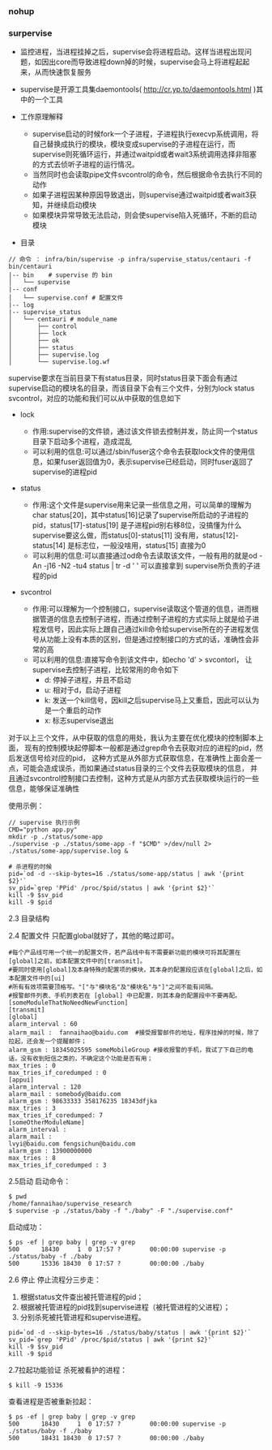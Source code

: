 ### nohup


### surpervise
- 监控进程，当进程挂掉之后，supervise会将进程启动。这样当进程出现问题，如因出core而导致进程down掉的时候，supervise会马上将进程起起来，从而快速恢复服务
- supervise是开源工具集daemontools( http://cr.yp.to/daemontools.html )其中的一个工具

- 工作原理解释
    - supervise启动的时候fork一个子进程，子进程执行execvp系统调用，将自己替换成执行的模块，模块变成supervise的子进程在运行，而supervise则死循环运行，并通过waitpid或者wait3系统调用选择非阻塞的方式去侦听子进程的运行情况。
    - 当然同时也会读取pipe文件svcontrol的命令，然后根据命令去执行不同的动作
    - 如果子进程因某种原因导致退出，则supervise通过waitpid或者wait3获知，并继续启动模块
    - 如果模块异常导致无法启动，则会使supervise陷入死循环，不断的启动模块

- 目录
```
// 命令 ： infra/bin/supervise -p infra/supervise_status/centauri -f bin/centauri
|-- bin    # supervise 的 bin
│   └── supervise
|-- conf
│   └── supervise.conf # 配置文件
|-- log
|-- supervise_status
│   └── centauri # module_name
│       ├── control
│       ├── lock
│       ├── ok
│       ├── status
│       ├── supervise.log
│       └── supervise.log.wf
```
supervise要求在当前目录下有status目录，同时status目录下面会有通过supervise启动的模块名的目录，而该目录下会有三个文件，分别为lock status svcontrol，对应的功能和我们可以从中获取的信息如下
* lock
  * 作用:supervise的文件锁，通过该文件锁去控制并发，防止同一个status目录下启动多个进程，造成混乱
  * 可以利用的信息:可以通过/sbin/fuser这个命令去获取lock文件的使用信息，如果fuser返回值为0，表示supervise已经启动，同时fuser返回了supervise的进程pid

* status
  * 作用:这个文件是supervise用来记录一些信息之用，可以简单的理解为 char status[20]，其中status[16]记录了supervise所启动的子进程的pid，status[17]-status[19] 是子进程pid别右移8位，没搞懂为什么supervise要这么做，而status[0]-status[11] 没有用，status[12]-status[14] 是标志位，一般没啥用，status[15] 直接为0
  * 可以利用的信息:可以直接通过od命令去读取该文件，一般有用的就是od -An -j16 -N2 -tu4 status  | tr -d ' ' 可以直接拿到 supervise所负责的子进程的pid

* svcontrol
  * 作用:可以理解为一个控制接口，supervise读取这个管道的信息，进而根据管道的信息去控制子进程，而通过控制子进程的方式实际上就是给子进程发信号，因此实际上跟自己通过kill命令给supervise所在的子进程发信号从功能上没有本质的区别，但是通过控制接口的方式的话，准确性会非常的高
  * 可以利用的信息:直接写命令到该文件中，如echo 'd' > svcontorl， 让supervise去控制子进程，比较常用的命令如下
    * d: 停掉子进程，并且不启动
    * u: 相对于d，启动子进程
    * k: 发送一个kill信号，因kill之后supervise马上又重启，因此可以认为是一个重启的动作
    * x: 标志supervise退出

对于以上三个文件，从中获取的信息的用处，我认为主要在优化模块的控制脚本上面，
现有的控制模块起停脚本一般都是通过grep命令去获取对应的进程的pid，然后发送信号给对应的pid，
这种方式是从外部方式获取信息，在准确性上面会差一点，可能会造成误杀，而如果通过status目录的三个文件去获取模块的信息，
并且通过svcontrol控制接口去控制，这种方式是从内部方式去获取模块运行的一些信息，能够保证准确性


使用示例：
```
// supervise 执行示例
CMD="python app.py"
mkdir -p ./status/some-app
./supervise -p ./status/some-app -f "$CMD" >/dev/null 2> ./status/some-app/supervise.log &

# 杀进程的时候
pid=`od -d --skip-bytes=16 ./status/some-app/status | awk '{print $2}'`
sv_pid=`grep 'PPid' /proc/$pid/status | awk '{print $2}'`
kill -9 $sv_pid
kill -9 $pid
```


2.3 目录结构

2.4 配置文件
只配置global就好了，其他的略过即可。
```
#每个产品线可用一个统一的配置文件，若产品线中有不需要新功能的模块可将其配置在 [global]之前，如本配置文件中的[transmit]。
#要同时使用[global]及本身特殊的配置项的模块，其本身的配置段应该在[global]之后，如本配置文件中的[ui]
#所有有效项需要顶格写。"["与"模块名"及"模块名"与"]"之间不能有间隔。
#报警邮件列表、手机列表若在 [global] 中已配置，则其本身的配置段中不要再配。
[someModuleThatNoNeedNewFunction]
[transmit]
[global]
alarm_interval : 60
alarm_mail :  fannaihao@baidu.com  #接受报警邮件的地址，程序挂掉的时候，除了拉起，还会发一个提醒邮件；
alarm_gsm : 18345025595 someMobileGroup #接收报警的手机，我试了下自己的电话，没有收到短信之类的，不确定这个功能是否有用；
max_tries : 0 
max_tries_if_coredumped : 0
[appui]
alarm_interval : 120
alarm_mail : somebody@baidu.com
alarm_gsm : 98633333 358176235 18343dfjka 
max_tries : 3
max_tries_if_coredumped: 7
[someOtherModuleName]
alarm_interval :    
alarm_mail :    
lvyi@baidu.com fengsichun@baidu.com 
alarm_gsm : 13900000000
max_tries : 8
max_tries_if_coredumped : 3
```
2.5启动
启动命令：
```
$ pwd
/home/fannaihao/supervise_research
$ supervise -p ./status/baby -f "./baby" -F "./supervise.conf"
```
启动成功：
```
$ ps -ef | grep baby | grep -v grep
500      18430     1  0 17:57 ?        00:00:00 supervise -p ./status/baby -f ./baby
500      15336 18430  0 17:57 ?        00:00:00 ./baby
```

2.6 停止
停止流程分三步走：
1. 根据status文件查出被托管进程的pid；
2. 根据被托管进程的pid找到supervise进程（被托管进程的父进程）；
3. 分别杀死被托管进程和supervise进程。
```
pid=`od -d --skip-bytes=16 ./status/baby/status | awk '{print $2}'`
sv_pid=`grep 'PPid' /proc/$pid/status | awk '{print $2}'`
kill -9 $sv_pid
kill -9 $pid
```

2.7拉起功能验证
杀死被看护的进程：
```
$ kill -9 15336
```
查看进程是否被重新拉起：
```
$ ps -ef | grep baby | grep -v grep
500      18430     1  0 17:57 ?        00:00:00 supervise -p ./status/baby -f ./baby
500      18431 18430  0 17:57 ?        00:00:00 ./baby
```